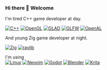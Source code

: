 ### Hi there 👋 Welcome

I'm tired C++ game developer at day.

[![C++](https://img.shields.io/badge/c++-%2300599C.svg?style=for-the-badge&logo=cplusplus)](https://isocpp.org/)
[![OpenGL](https://img.shields.io/badge/OpenGL-%23EEEEEE.svg?style=for-the-badge)](https://www.opengl.org/)
[![GLAD](https://img.shields.io/badge/GLAD-%23EEEEEE.svg?style=for-the-badge)](https://github.com/Dav1dde/glad)
[![GLFW](https://img.shields.io/badge/GLFW-%23EEEEEE.svg?style=for-the-badge)](https://github.com/glfw/glfw)
[![OpenAL](https://img.shields.io/badge/OpenAL-%23EEEEEE.svg?style=for-the-badge)](https://github.com/kcat/openal-soft)


And young Zig game developer at night.  

[![Zig](https://img.shields.io/badge/zig-%23111111.svg?style=for-the-badge&logo=zig)](https://ziglang.org/)
[![raylib](https://img.shields.io/badge/raylib-%23f5f5f5.svg?style=for-the-badge)](https://www.raylib.com/)

I'm using  
[![Linux](https://img.shields.io/badge/linux-111111?style=for-the-badge&logo=linux)](https://www.linux.org/)
[![Neovim](https://img.shields.io/badge/neovim-0f191f.svg?style=for-the-badge&logo=neovim)](https://github.com/neovim/neovim)
[![Godot](https://img.shields.io/badge/godot-333f67.svg?style=for-the-badge&logo=godotengine)](https://godotengine.org/)
[![Blender](https://img.shields.io/badge/blender-ffffff.svg?style=for-the-badge&logo=blender)](https://www.blender.org/)
[![Krita](https://img.shields.io/badge/krita-333333.svg?style=for-the-badge&logo=krita)](https://krita.org/)
